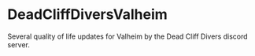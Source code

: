 # DeadCliffDiversValheim
Several quality of life updates for Valheim by the Dead Cliff Divers discord server.
